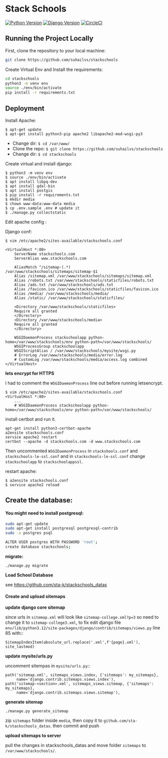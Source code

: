 # Stack Schools

[![Python Version](https://img.shields.io/badge/python-3.8-brightgreen.svg)](https://python.org)
[![Django Version](https://img.shields.io/badge/django-3.1-brightgreen.svg)](https://djangoproject.com)
[![CircleCI](https://circleci.com/gh/suhailvs/django-schools.svg?style=svg)](https://circleci.com/gh/suhailvs/django-schools)

## Running the Project Locally

First, clone the repository to your local machine:

```bash
git clone https://github.com/suhailvs/stackschools
```

Create Virtual Env and Install the requirements:

```bash
cd stackschools
python3 -m venv env
source ./env/bin/activate
pip install -r requirements.txt
```

## Deployment

Install Apache:

	$ apt-get update
	$ apt-get install python3-pip apache2 libapache2-mod-wsgi-py3

+ Change dir: `$ cd /var/www/`
+ Clone the repo: `$ git clone https://github.com/suhailvs/stackschools`
+ Change dir: `$ cd stackschools`

Create virtual and install django:

	$ python3 -m venv env
	$ source ./env/bin/activate
	$ apt install libpq-dev
	$ apt install gdal-bin
	$ apt install postgis
	$ pip install -r requirements.txt
	$ mkdir media
	$ chown www-data:www-data media
	$ cp .env.sample .env # update it
	$ ./manage.py collectstatic


Edit apache config :


Django conf:

	$ vim /etc/apache2/sites-available/stackschools.conf

	<VirtualHost *:80>
		ServerName stackschools.com
		ServerAlias www.stackschools.com

		AliasMatch ^/sitemap-(.*) /var/www/stackschools/sitemaps/sitemap-$1
		Alias /sitemap.xml /var/www/stackschools/sitemaps/sitemap.xml
		Alias /robots.txt /var/www/stackschools/staticfiles/robots.txt
		Alias /ads.txt /var/www/stackschools/ads.txt
		Alias /favicon.ico /var/www/stackschools/staticfiles/favicon.ico
		Alias /media/ /var/www/stackschools/media/
		Alias /static/ /var/www/stackschools/staticfiles/
		
		<Directory /var/www/stackschools/staticfiles>
		Require all granted
		</Directory>
		<Directory /var/www/stackschools/media>
		Require all granted
		</Directory>
		
		WSGIDaemonProcess stackschoolapp python-home=/var/www/stackschools/env python-path=/var/www/stackschools/
		WSGIProcessGroup stackschoolapp
		WSGIScriptAlias / /var/www/stackschools/mysite/wsgi.py
		# ErrorLog /var/www/stackschools/media/error.log
		# CustomLog /var/www/stackschools/media/access.log combined
	</VirtualHost>


**lets encrypt for HTTPS**


I had to comment the `WSGIDaemonProcess` line out before running letsencrypt.

	$ vim /etc/apache2/sites-available/stackschools.conf
	<VirtualHost *:80>
		...
		# WSGIDaemonProcess stackschoolapp python-home=/var/www/stackschools/env python-path=/var/www/stackschools/

install certbot and run it.

	apt-get install python3-certbot-apache
	a2ensite stackschools.conf
	service apache2 restart
	certbot --apache -d stackschools.com -d www.stackschools.com

Then uncommented `WSGIDaemonProcess` in `stackshools.conf` and `stackschools-le-ssl.conf` and in `stackschools-le-ssl.conf` change `stackschoolapp` to `stackschoolappssl`.


restart apache: 

	$ a2ensite stackschools.conf
	$ service apache2 reload

## Create the database:

#### You might need to install postgresql:

```bash
sudo apt-get update
sudo apt-get install postgresql postgresql-contrib
sudo -u postgres psql

ALTER USER postgres WITH PASSWORD 'root';
create database stackschools;
```


**migrate:**

    ./manage.py migrate


**Load School Database**

see https://github.com/sta-k/stackschools_datas


#### Create and upload sitemaps

**update django core sitemap**

since urls in `sitemap.xml` will look like `sitemap-college.xml?p=3` so need to change it to `sitemap-college3.xml`, to fix edit django file `env/lib/python3.12/site-packages/django/contrib/sitemaps/views.py` line 85 with::

	SitemapIndexItem(absolute_url.replace('.xml',f'{page}.xml'), site_lastmod)

**update mysite/urls.py**

uncomment sitempas in `mysite/urls.py`::

	path('sitemap.xml', sitemaps_views.index, {'sitemaps': my_sitemaps},
         name='django.contrib.sitemaps.views.index'),
    path('sitemap-<section>.xml', sitemaps_views.sitemap, {'sitemaps': my_sitemaps},
         name='django.contrib.sitemaps.views.sitemap'),
     
**generate sitemap**

	./manage.py generate_sitemap

zip `sitemaps` folder inside `media`, then copy it to `github.com/sta-k/stackschools_datas`. then commit and push

**upload sitemaps to server**

pull the changes in stackschools_datas and move folder `sitemaps` to `/var/www/stackschools/`.

